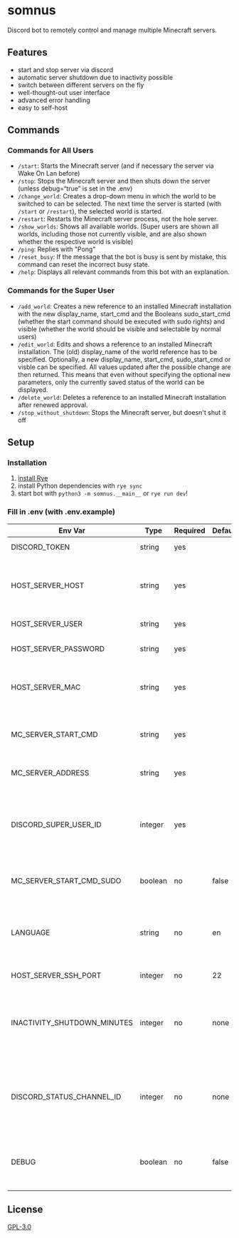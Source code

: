 # somnus

Discord bot to remotely control and manage multiple Minecraft servers.

## Features

- start and stop server via discord
- automatic server shutdown due to inactivity possible
- switch between different servers on the fly
- well-thought-out user interface
- advanced error handling
- easy to self-host

## Commands

### Commands for All Users

- `/start`: Starts the Minecraft server (and if necessary the server via Wake On Lan before)
- `/stop`: Stops the Minecraft server and then shuts down the server (unless debug=“true” is set in the .env)
- `/change_world`: Creates a drop-down menu in which the world to be switched to can be selected. The next time the server is started (with `/start` or `/restart`), the selected world is started.
- `/restart`: Restarts the Minecraft server process, not the hole server.
- `/show_worlds`: Shows all available worlds. (Super users are shown all worlds, including those not currently visible, and are also shown whether the respective world is visible)
- `/ping`: Replies with "Pong"
- `/reset_busy`: If the message that the bot is busy is sent by mistake, this command can reset the incorrect busy state.
- `/help`: Displays all relevant commands from this bot with an explanation.

### Commands for the Super User

- `/add_world`: Creates a new reference to an installed Minecraft installation with the new display_name, start_cmd and the Booleans sudo_start_cmd (whether the start command should be executed with sudo rights) and visible (whether the world should be visible and selectable by normal users)
- `/edit_world`: Edits and shows a reference to an installed Minecraft installation. The (old) display_name of the world reference has to be specified. Optionally, a new display_name, start_cmd, sudo_start_cmd or visble can be specified. All values updated after the possible change are then returned. This means that even without specifying the optional new parameters, only the currently saved status of the world can be displayed.
- `/delete_world`: Deletes a reference to an installed Minecraft installation after renewed approval.
- `/stop_without_shutdown`: Stops the Minecraft server, but doesn't shut it off

## Setup
### Installation
1. [install Rye](https://rye.astral.sh/guide/installation/)
2. install Python dependencies with `rye sync`
3. start bot with `python3 -m somnus.__main__` or `rye run dev`!

### Fill in .env (with .env.example)

| Env Var                     | Type    | Required | Default | Description                                                                                                           |
| --------------------------- | ------- | -------- | ------- | --------------------------------------------------------------------------------------------------------------------- |
| DISCORD_TOKEN               | string  | yes      |         | your discord bot token                                                                                                |
| HOST_SERVER_HOST            | string  | yes      |         | ip adress of your host server on which the Minecraft server process should be started                                 |
| HOST_SERVER_USER            | string  | yes      |         | username on host server                                                                                               |
| HOST_SERVER_PASSWORD        | string  | yes      |         | password for the user on host server                                                                                  |
| HOST_SERVER_MAC             | string  | yes      |         | mac adress of host server (only necessary if Wake On Lan is activated)                                                |
| MC_SERVER_START_CMD         | string  | yes      |         | start command for minecraft server (use absolute path if possible)                                                    |
| MC_SERVER_ADDRESS           | string  | yes      |         | minecraft server adress WITH PORT                                                                                     |
| DISCORD_SUPER_USER_ID       | integer | yes      |         | discord user id's separated with “;” from discord users who should have access to superuser commands                  |
| MC_SERVER_START_CMD_SUDO    | boolean | no       | false   | f the minecraft server should start with sudo rights                                                                  |
| LANGUAGE                    | string  | no       | en      | display language for the discord bot ("en" -> english, "de" -> deutsch/german are included)                           |
| HOST_SERVER_SSH_PORT        | integer | no       | 22      | sh port of the host server                                                                                            |
| INACTIVITY_SHUTDOWN_MINUTES | integer | no       | none    | time after which the server shuts down if nobody is online. Use "" so that the server doesn't shut down automatically |
| DISCORD_STATUS_CHANNEL_ID   | integer | no       | none    | discord channel id of the channel in which the automatic inactivity server shutdown message is sent                   |
| DEBUG                       | boolean | no       | false   | debug messages are displayed and server does not shut down if set to “true”                                           |

## License

[GPL-3.0](/LICENSE.txt)
